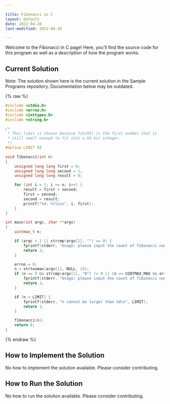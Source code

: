 ```yaml
---

title: Fibonacci in C
layout: default
date: 2022-04-28
last-modified: 2022-04-28

---
```


Welcome to the Fibonacci in C page! Here, you'll find the source code for this program as well as a description of how the program works.

## Current Solution

Note: The solution shown here is the current solution in the Sample Programs repository. Documentation below may be outdated.

{% raw %}

```C
#include <stdio.h>
#include <errno.h>
#include <inttypes.h>
#include <string.h>

/*
 * This limit is chosen because fib(93) is the first number that is
 * still small enough to fit into a 64 bit integer.
 */
#define LIMIT 93

void fibonacci(int n)
{
    unsigned long long first = 0;
    unsigned long long second = 1;
    unsigned long long result = 0;

    for (int i = 1; i <= n; i++) {
        result = first + second;
        first = second;
        second = result;
        printf("%d: %llu\n", i, first);
    }
}

int main(int argc, char **argv)
{
    uintmax_t n;

    if (argc < 2 || strcmp(argv[1], "") == 0) {
        fprintf(stderr, "Usage: please input the count of fibonacci numbers to output\n");
        return 1;
    }

    errno = 0;
    n = strtoumax(argv[1], NULL, 10);
    if (n == 0 && strcmp(argv[1], "0") != 0 || (n == UINTMAX_MAX && errno == ERANGE)) {
        fprintf(stderr, "Usage: please input the count of fibonacci numbers to output\n");
        return 1;
    }

    if (n > LIMIT) {
        fprintf(stderr, "n cannot be larger than %d\n", LIMIT);
        return 1;
    }

    fibonacci(n);
    return 0;
}

```

{% endraw %}

## How to Implement the Solution

No how to implement the solution available. Please consider contributing.

## How to Run the Solution

No how to run the solution available. Please consider contributing.